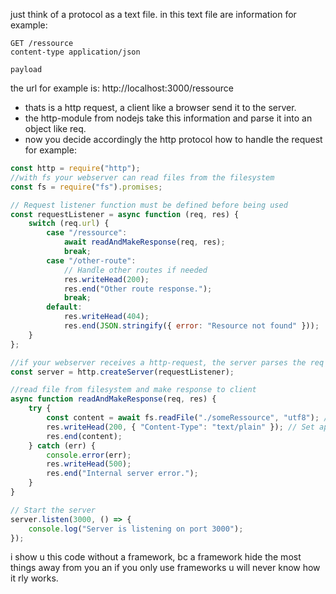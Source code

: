 just think of a protocol as a text file. in this text file are information for example:

```http
GET /ressource
content-type application/json

payload
```

the url for example is: http://localhost:3000/ressource

-  thats is a http request, a client like a browser send it to the server.
-  the http-module from nodejs take this information and parse it into an object like req.
-  now you decide accordingly the http protocol how to handle the request for example:

```javascript
const http = require("http");
//with fs your webserver can read files from the filesystem
const fs = require("fs").promises;

// Request listener function must be defined before being used
const requestListener = async function (req, res) {
    switch (req.url) {
        case "/ressource":
            await readAndMakeResponse(req, res);
            break;
        case "/other-route":
            // Handle other routes if needed
            res.writeHead(200);
            res.end("Other route response.");
            break;
        default:
            res.writeHead(404);
            res.end(JSON.stringify({ error: "Resource not found" }));
    }
};

//if your webserver receives a http-request, the server parses the req and res objects and serve this objects as arguments to the requestListener function where you can handle the request accordingly the http-protocol.
const server = http.createServer(requestListener);

//read file from filesystem and make response to client
async function readAndMakeResponse(req, res) {
    try {
        const content = await fs.readFile("./someRessource", "utf8"); // You need to await and specify encoding
        res.writeHead(200, { "Content-Type": "text/plain" }); // Set appropriate headers
        res.end(content);
    } catch (err) {
        console.error(err);
        res.writeHead(500);
        res.end("Internal server error.");
    }
}

// Start the server
server.listen(3000, () => {
    console.log("Server is listening on port 3000");
});

```

i show u this code without a framework, bc a framework hide the most things away from you an if you only use frameworks u will never know how it rly works.
